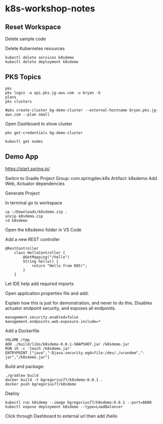 # k8s-workshop-notes

Reset Workspace
---------------
Delete sample code

Delete Kubernetes resources
```
kubectl delete services k8sdemo
kubectl delete deployment k8sdemo
```

PKS Topics
----------

```
pks
pks login -a api.pks.jg-aws.com -u bryan -k
plans
pks clusters

#pks create-cluster bg-demo-cluster --external-hostname bryan.pks.jg-aws.com --plan small
```

Open Dashboard to show cluster



```
pks get-credentials bg-demo-cluster

kubectl get nodes 
```


Demo App
--------


https://start.spring.io/

Switcn to Gradle Project
Group: com.springdev.k8s
Artifact: k8sdemo
Add Web, Actuator dependencies

Generate Project

In terminal go to workspace
```
cp ~/Downloads/k8sdemo.zip .
unzip k8sdemo.zip
cd k8sdemo
```

Open the k8sdemo folder in VS Code

Add a new REST controller

```
@RestController
	class HelloController {
		@GetMapping("/hello")
		String hello() {
			return "Hello from K8S!";
		}
	}
```
Let IDE help add required imports

Open application.properties file and add:

Explain how this is just for demonstration, and never to do this. Disables actuator endpoint security, and exposes all endpoints.

```
management.security.enabled=false
management.endpoints.web.exposure.include=*
```

Add a Dockerfile

```FROM openjdk:8-alpine
VOLUME /tmp
ADD ./build/libs/k8sdemo-0.0.1-SNAPSHOT.jar /k8sdemo.jar
RUN sh -c 'touch /k8sdemo.jar'
ENTRYPOINT ["java","-Djava.security.egd=file:/dev/./urandom","-jar","/k8sdemo.jar"]
```

Build and package:

```
./gradlew build
docker build -t bgregorius77/k8sdemo:0.0.1 .
docker push bgregorius77/k8sdemo
```

Deploy
```
kubectl run k8sdemo --image bgregorius77/k8sdemo:0.0.1 --port=8080
kubectl expose deployment k8sdemo --type=LoadBalancer
```


Click through Dashboard to external url then add /hello



